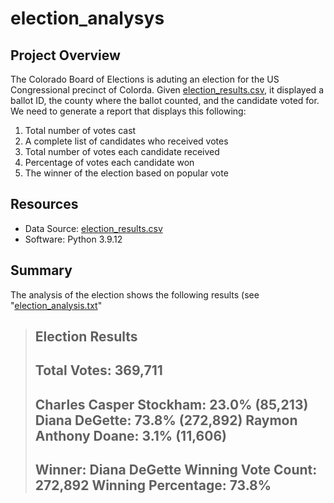 # election_analysys

## Project Overview
The Colorado Board of Elections is aduting an election for the US Congressional precinct of Colorda. Given [election_results.csv](https://github.com/ahualoh/election_analysis/blob/main/resources/election_results.csv), it displayed a ballot ID, the county where the ballot counted, and the candidate voted for. We need to generate a report that displays this following: 

1. Total number of votes cast
2. A complete list of candidates who received votes
3. Total number of votes each candidate received
4. Percentage of votes each candidate won
5. The winner of the election based on popular vote


## Resources

- Data Source: [election_results.csv](https://github.com/ahualoh/election_analysis/blob/main/resources/election_results.csv)
- Software: Python 3.9.12

## Summary
The analysis of the election shows the following results (see "[election_analysis.txt](https://github.com/ahualoh/election_analysis/blob/main/analysis/election_analysis.txt)"

> Election Results
> -------------------------
> Total Votes: 369,711
> -------------------------
> Charles Casper Stockham: 23.0% (85,213)
> Diana DeGette: 73.8% (272,892)
> Raymon Anthony Doane: 3.1% (11,606)
> -------------------------
> Winner: Diana DeGette
> Winning Vote Count: 272,892
> Winning Percentage: 73.8%
> -------------------------
